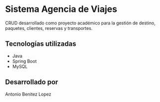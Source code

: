 # Sistema Agencia de Viajes

CRUD desarrollado como proyecto académico para la gestión de destino, paquetes, clientes, reservas y transportes.

## Tecnologías utilizadas
- Java
- Spring Boot
- MySQL

## Desarrollado por
  Antonio Benitez Lopez

